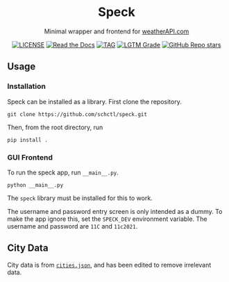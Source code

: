[//]: # (Speck is a minimal wrapper and frontend for weatherAPI.com)

<h1 align="center">Speck</h1>
<p align="center">Minimal wrapper and frontend for <a href="https://www.weatherapi.com/">weatherAPI.com</a></p>
<p align="center">
    <a href="LICENSE"><img alt="LICENSE" src="https://img.shields.io/github/license/schctl/speck?style=for-the-badge"></a>
    <a href="https://speck.readthedocs.io/en/latest/"><img alt="Read the Docs" src="https://img.shields.io/readthedocs/speck?style=for-the-badge"></a>
    <a href="https://github.com/schctl/speck/releases"><img alt="TAG" src="https://img.shields.io/github/v/tag/schctl/speck?label=Latest&style=for-the-badge"></a>
    <a href="https://lgtm.com/projects/g/schctl/speck/context:python"><img alt="LGTM Grade" src="https://img.shields.io/lgtm/grade/python/github/schctl/speck?label=Code&style=for-the-badge"></a>
    <a href="https://github.com/schctl/speck"><img alt="GitHub Repo stars" src="https://img.shields.io/github/stars/schctl/speck?label=Stars&logo=GitHub&style=for-the-badge"></a>
</p>

## Usage

### Installation

Speck can be installed as a library. First clone the repository.

    git clone https://github.com/schctl/speck.git

Then, from the root directory, run

    pip install .

### GUI Frontend

To run the speck app, run `__main__.py`.

    python __main__.py

The `speck` library must be installed for this to work.

The username and password entry screen is only intended as a dummy. To make the app ignore this,
set the `SPECK_DEV` environment variable. The username and password are `11C` and `11c2021`.

## City Data

City data is from [`cities.json`](https://github.com/lutangar/cities.json), and has been edited to remove irrelevant data.
